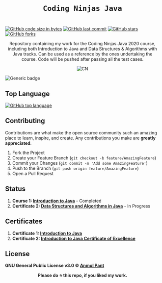 <code>
  <h1 align="center">Coding Ninjas Java</h1>
</code>

[![GitHub code size in bytes](https://img.shields.io/github/languages/code-size/anmolpant/Coding-Ninjas-Java?logo=github&style=social)](https://github.com/anmolpant/) [![GitHub last commit](https://img.shields.io/github/last-commit/anmolpant/Coding-Ninjas-Java?style=social&logo=git)](https://github.com/anmolpant/) [![GitHub stars](https://img.shields.io/github/stars/anmolpant/Coding-Ninjas-Java?style=social)](https://github.com/anmolpant/Coding-Ninjas-Java/stargazers) [![GitHub forks](https://img.shields.io/github/forks/anmolpant/Coding-Ninjas-Java?style=social&logo=git)](https://github.com/anmolpant/Coding-Ninjas-Java/network)

<p align="center">
  Repository containing my work for the Coding Ninjas Java 2020 course, including both Introduction to Java and Data Structures & Algorithms with Java tracks. Can be used as a reference by the ones undertaking the course. Code will be pushed after passing all the test cases.
</p>

<p align="center">
<img src="https://github.com/anmolpant/Coding-Ninjas-Java/blob/master/assets/CNLOGO.svg" alt="CN"/>
</p>

![Generic badge](https://img.shields.io/badge/Java-orange)

## Top Language

[![GitHub top language](https://img.shields.io/github/languages/top/anmolpant/Coding-Ninjas-Java?logo=java&style=social)](https://github.com/anmolpant/)

## Contributing

Contributions are what make the open source community such an amazing place to learn, inspire, and create. Any contributions you make are **greatly appreciated**.

1. Fork the Project
2. Create your Feature Branch (`git checkout -b feature/AmazingFeature`)
3. Commit your Changes (`git commit -m 'Add some AmazingFeature'`)
4. Push to the Branch (`git push origin feature/AmazingFeature`)
5. Open a Pull Request

## Status

1. **Course 1: [Introduction to Java](https://www.codingninjas.com/courses/online-java-course)** - Completed
2. **Certificate 2: [Data Structures and Algorithms in Java](https://www.codingninjas.com/courses/online-java-course)** - In Progress

## Certificates

1. **Certificate 1: [Introduction to Java](http://files.codingninjas.in/certificate119274112587a5d9b820e51e41dddb09a0b9a3d.pdf)**
2. **Certificate 2: [Introduction to Java Certificate of Excellence](http://files.codingninjas.in/certificate1192741f4116dd26bea4a79c793cdffd450b70a.pdf)**

## License

**GNU General Public License v3.0 &copy; [Anmol Pant](https://github.com/anmolpant/Coding-Ninjas-Java/blob/master/LICENSE)**

<div align="center">
  <b>Please do ⭐ this repo, if you liked my work.</b>
</div>

